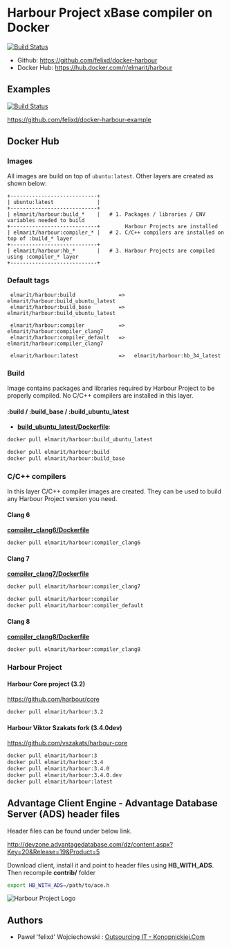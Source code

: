 # Harbour Project xBase compiler on Docker

[![Build Status](https://travis-ci.org/felixd/docker-harbour.svg?branch=master)](https://travis-ci.org/felixd/docker-harbour)

* Github: https://github.com/felixd/docker-harbour
* Docker Hub: https://hub.docker.com/r/elmarit/harbour

## Examples

[![Build Status](https://travis-ci.org/felixd/docker-harbour-example.svg?branch=master)](https://travis-ci.org/felixd/docker-harbour-example) 

https://github.com/felixd/docker-harbour-example

## Docker Hub

### Images

All images are build on top of `ubuntu:latest`. Other layers are created as shown below:

```
+----------------------------+
| ubuntu:latest              |
+----------------------------+
| elmarit/harbour:build_*    |   # 1. Packages / libraries / ENV variables needed to build
+----------------------------+        Harbour Projects are installed
| elmarit/harbour:compiler_* |   # 2. C/C++ compilers are installed on top of :build_* layer
+----------------------------+
| elmarit/harbour:hb_*       |   # 3. Harbour Projects are compiled using :compiler_* layer
+----------------------------+
```

### Default tags

```
 elmarit/harbour:build              =>   elmarit/harbour:build_ubuntu_latest
 elmarit/harbour:build_base         =>   elmarit/harbour:build_ubuntu_latest

 elmarit/harbour:compiler           =>   elmarit/harbour:compiler_clang7
 elmarit/harbour:compiler_default   =>   elmarit/harbour:compiler_clang7

 elmarit/harbour:latest             =>   elmarit/harbour:hb_34_latest
```

### Build

Image contains packages and libraries required by Harbour Project to be properly compiled. No C/C++ compilers are installed in this layer.

#### :build / :build_base / :build_ubuntu_latest

* **[build_ubuntu_latest/Dockerfile](build_ubuntu_latest/Dockerfile)**: 

```bash
docker pull elmarit/harbour:build_ubuntu_latest

docker pull elmarit/harbour:build
docker pull elmarit/harbour:build_base
```

### C/C++ compilers

In this layer C/C++ compiler images are created. They can be used to build any Harbour Project version you need.

#### Clang 6

**[compiler_clang6/Dockerfile](compiler_clang6/Dockerfile)**

```bash
docker pull elmarit/harbour:compiler_clang6
```

#### Clang 7

**[compiler_clang7/Dockerfile](compiler_clang7/Dockerfile)**

```bash
docker pull elmarit/harbour:compiler_clang7

docker pull elmarit/harbour:compiler
docker pull elmarit/harbour:compiler_default
```

#### Clang 8

**[compiler_clang8/Dockerfile](compiler_clang8/Dockerfile)**

```bash
docker pull elmarit/harbour:compiler_clang8
```

### Harbour Project

#### Harbour Core project (3.2)

https://github.com/harbour/core

```bash
docker pull elmarit/harbour:3.2
```

#### Harbour Viktor Szakats fork (3.4.0dev)

https://github.com/vszakats/harbour-core

```bash
docker pull elmarit/harbour:3
docker pull elmarit/harbour:3.4
docker pull elmarit/harbour:3.4.0
docker pull elmarit/harbour:3.4.0.dev
docker pull elmarit/harbour:latest
```

## Advantage Client Engine - Advantage Database Server (ADS) header files

Header files can be found under below link. 

http://devzone.advantagedatabase.com/dz/content.aspx?Key=20&Release=19&Product=5

Download client, install it and point to header files using **HB_WITH_ADS**. Then recompile **contrib/** folder

```bash
export HB_WITH_ADS=/path/to/ace.h
```

![Harbour Project Logo](https://harbour.github.io/images/harbour.svg "Harbour Project Logo")

## Authors

* Paweł 'felixd' Wojciechowski : [Outsourcing IT - Konopnickiej.Com](https://konopnickiej.com)

